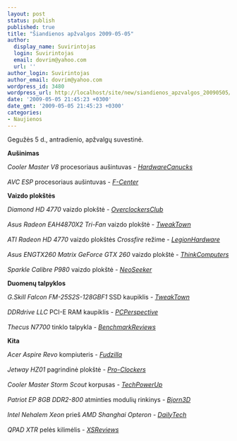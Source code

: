 ```yaml
---
layout: post
status: publish
published: true
title: "Šiandienos apžvalgos 2009-05-05"
author:
  display_name: Suvirintojas
  login: Suvirintojas
  email: dovrim@yahoo.com
  url: ''
author_login: Suvirintojas
author_email: dovrim@yahoo.com
wordpress_id: 3480
wordpress_url: http://localhost/site/new/siandienos_apzvalgos_20090505/
date: '2009-05-05 21:45:23 +0300'
date_gmt: '2009-05-05 21:45:23 +0300'
categories:
- Naujienos
---
```

<p>Gegužės 5 d., antradienio, apžvalgų suvestinė.</p>
<p><b>Aušinimas</b></p>
<p><i>Cooler Master V8</i> procesoriaus aušintuvas - <i><a class="ns" href="http://www.hardwarecanucks.com/forum/hardware-canucks-reviews/17444-cooler-master-v8-cpu-cooler-review.html">HardwareCanucks</a></i><br />
<br /><i>AVC ESP</i> procesoriaus aušintuvas - <i><a class="ns" href="http://www.fcenter.ru/online.shtml?articles/hardware/cooling/26643">F-Center</a></i></p>
<p><b>Vaizdo plokštės</b></p>
<p><i>Diamond HD 4770</i> vaizdo plokštė - <i><a class="ns" href="http://www.overclockersclub.com/reviews/diamond_4770/">OverclockersClub</a></i><br />
<br /><i>Asus Radeon EAH4870X2 Tri-Fan</i> vaizdo plokštė - <i><a class="ns" href="http://www.tweaktown.com/reviews/2748/asus_radeon_eah4870x2_tri_fan_graphics_card/index.html">TweakTown</a></i><br />
<br /><i>ATI Radeon HD 4770</i> vaizdo plokštės <i>Crossfire</i> režime - <i><a class="ns" href="http://www.legionhardware.com/document.php?id=828">LegionHardware</a></i><br />
<br /><i>Asus ENGTX260 Matrix GeForce GTX 260</i> vaizdo plokštė - <i><a class="ns" href="http://www.thinkcomputers.org/index.php?x=reviews&id=971">ThinkComputers</a></i><br />
<br /><i>Sparkle Calibre P980</i> vaizdo plokštė - <i><a class="ns" href="http://www.neoseeker.com/Articles/Hardware/Reviews/sparklecalibrep980/">NeoSeeker</a></i></p>
<p><b>Duomenų talpyklos</b></p>
<p><i>G.Skill Falcon FM-25S2S-128GBF1</i> SSD kaupiklis - <i><a class="ns" href="http://www.tweaktown.com/reviews/2748/asus_radeon_eah4870x2_tri_fan_graphics_card/index.html">TweakTown</a></i><br />
<br /><i>DDRdrive LLC</i> PCI-E RAM kaupiklis - <i><a class="ns" href="http://www.pcper.com/article.php?aid=704">PCPerspective</a></i><br />
<br /><i>Thecus N7700</i> tinklo talpykla - <i><a class="ns" href="http://benchmarkreviews.com/index.php?option=com_content&task=view&id=307&Itemid=70">BenchmarkReviews</a></i></p>
<p><b>Kita</b></p>
<p><i>Acer Aspire Revo</i> kompiuteris - <i><a class="ns" href="http://www.fudzilla.com/index.php?option=com_content&task=view&id=13498&Itemid=1">Fudzilla</a></i><br />
<br /><i>Jetway HZ01</i> pagrindinė plokštė - <i><a class="ns" href="http://www.pro-clockers.com/reviews/?id=168">Pro-Clockers</a></i><br />
<br /><i>Cooler Master Storm Scout</i> korpusas - <i><a class="ns" href="http://www.techpowerup.com/reviews/CoolerMaster/Storm_Scout/">TechPowerUp</a></i><br />
<br /><i>Patriot EP 8GB DDR2-800</i> atminties modulių rinkinys - <i><a class="ns" href="http://www.bjorn3d.com/read.php?cID=1555">Bjorn3D</a></i><br />
<br /><i>Intel Nehalem Xeon</i> prieš <i>AMD Shanghai Opteron</i> - <i><a class="ns" href="http://www.dailytech.com/Server+roundup+Intel+Nehalem+Xeon+versus+AMD+Shanghai+Opteron/article15036.htm">DailyTech</a></i><br />
<br /><i>QPAD XTR</i> pelės kilimėlis - <i><a class="ns" href="http://www.xsreviews.co.uk/reviews/mouse-mats/qpad-xtr/XSReviews">XSReviews</a></i></p>
